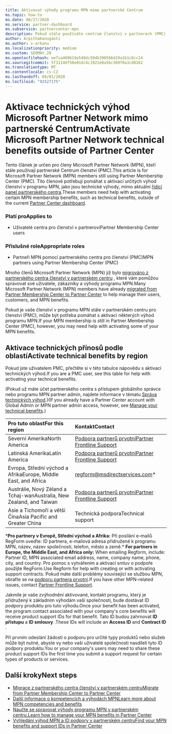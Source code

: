 ```yaml
---
title: Aktivovat výhody programu MPN mimo partnerské Centrum
ms.topic: how-to
ms.date: 08/27/2020
ms.service: partner-dashboard
ms.subservice: partnercenter-mpn
description: Pokud stále používáte centrum členství v partnerech (PMC), zjistěte, kdo se má obrátit, abyste vám pomohli aktivovat výhody technické podpory programu MPN a poskytnout vám výhody ID podpory.
author: ArpithaKanuganti
ms.author: v-arkanu
ms.localizationpriority: medium
ms.custom: SEOMAY.20
ms.openlocfilehash: ee7ca469619e548dc59db390566d19a1b1c8cc24
ms.sourcegitcommit: 5f31146f50e01dc4c1922e0a5bc369f0a3cd8162
ms.translationtype: MT
ms.contentlocale: cs-CZ
ms.lasthandoff: 09/01/2020
ms.locfileid: "92527175"
---
```

# <a name="activate-microsoft-partner-network-technical-benefits-outside-of-partner-center"></a><span data-ttu-id="7c975-103">Aktivace technických výhod Microsoft Partner Network mimo partnerské Centrum</span><span class="sxs-lookup"><span data-stu-id="7c975-103">Activate Microsoft Partner Network technical benefits outside of Partner Center</span></span>

<span data-ttu-id="7c975-104">Tento článek je určen pro členy Microsoft Partner Network (MPN), kteří stále používají partnerské Centrum členství (PMC).</span><span class="sxs-lookup"><span data-stu-id="7c975-104">This article is for Microsoft Partner Network (MPN) members still using Partner Membership Center (PMC).</span></span> <span data-ttu-id="7c975-105">Tito členové potřebují pomáhat s aktivací určitých výhod členství v programu MPN, jako jsou technické výhody, mimo aktuální [řídicí panel partnerského centra](https://partner.microsoft.com/dashboard).</span><span class="sxs-lookup"><span data-stu-id="7c975-105">These members need help with activating certain MPN membership benefits, such as technical benefits, outside of the current [Partner Center dashboard](https://partner.microsoft.com/dashboard).</span></span>

### <a name="applies-to"></a><span data-ttu-id="7c975-106">Platí pro</span><span class="sxs-lookup"><span data-stu-id="7c975-106">Applies to</span></span>

- <span data-ttu-id="7c975-107">Uživatelé centra pro členství v partnerovi</span><span class="sxs-lookup"><span data-stu-id="7c975-107">Partner Membership Center users</span></span>

### <a name="appropriate-roles"></a><span data-ttu-id="7c975-108">Příslušné role</span><span class="sxs-lookup"><span data-stu-id="7c975-108">Appropriate roles</span></span>

- <span data-ttu-id="7c975-109">Partneři MPN pomocí partnerského centra pro členství (PMC)</span><span class="sxs-lookup"><span data-stu-id="7c975-109">MPN partners using Partner Membership Center (PMC)</span></span>

<span data-ttu-id="7c975-110">Mnoho členů Microsoft Partner Network (MPN) již bylo [migrováno z partnerského centra členství v partnerském centru](prepare-pmc-pc-migration.md) , které vám pomůžou spravovat své uživatele, zákazníky a výhody programu MPN.</span><span class="sxs-lookup"><span data-stu-id="7c975-110">Many Microsoft Partner Network (MPN) members have already [migrated from Partner Membership Center to Partner Center](prepare-pmc-pc-migration.md) to help manage their users, customers, and MPN benefits.</span></span>

<span data-ttu-id="7c975-111">Pokud je vaše členství v programu MPN stále v partnerském centru pro členství (PMC), může být potřeba pomáhat s aktivací některých výhod programu MPN.</span><span class="sxs-lookup"><span data-stu-id="7c975-111">If your MPN membership is still in Partner Membership Center (PMC), however, you may need help with activating some of your MPN benefits.</span></span>

## <a name="activate-technical-benefits-by-region"></a><span data-ttu-id="7c975-112">Aktivace technických přínosů podle oblastí</span><span class="sxs-lookup"><span data-stu-id="7c975-112">Activate technical benefits by region</span></span>

<span data-ttu-id="7c975-113">Pokud jste uživatelem PMC, přečtěte si v této tabulce nápovědu s aktivací technických výhod.</span><span class="sxs-lookup"><span data-stu-id="7c975-113">If you are a PMC user, see this table for help with activating your technical benefits.</span></span>

<span data-ttu-id="7c975-114">(Pokud už máte účet partnerského centra s přístupem globálního správce nebo programu MPN partner admin, najdete informace v tématu [Správa technických výhod](manage-your-partner-network-benefits.md#manage-technical-benefits).)</span><span class="sxs-lookup"><span data-stu-id="7c975-114">(If you already have a Partner Center account with Global Admin or MPN partner admin access, however, see [Manage your technical benefits](manage-your-partner-network-benefits.md#manage-technical-benefits).)</span></span>

|<span data-ttu-id="7c975-115">Pro tuto oblast</span><span class="sxs-lookup"><span data-stu-id="7c975-115">For this region</span></span>  | <span data-ttu-id="7c975-116">Kontakt</span><span class="sxs-lookup"><span data-stu-id="7c975-116">Contact</span></span> |
|:--------|:------------|
|<span data-ttu-id="7c975-117">Severní Amerika</span><span class="sxs-lookup"><span data-stu-id="7c975-117">North America</span></span>  | [<span data-ttu-id="7c975-118">Podpora partnerů prvotní</span><span class="sxs-lookup"><span data-stu-id="7c975-118">Partner Frontline Support</span></span>](https://partner.microsoft.com/support?issueid=300-0042)  |
|<span data-ttu-id="7c975-119">Latinská Amerika</span><span class="sxs-lookup"><span data-stu-id="7c975-119">Latin America</span></span>  | [<span data-ttu-id="7c975-120">Podpora partnerů prvotní</span><span class="sxs-lookup"><span data-stu-id="7c975-120">Partner Frontline Support</span></span>](https://partner.microsoft.com/support?issueid=300-0042)  |
|<span data-ttu-id="7c975-121">Evropa, Střední východ a Afrika</span><span class="sxs-lookup"><span data-stu-id="7c975-121">Europe, Middle East, and Africa</span></span>  | [regform@msdirectservices.com](mailto:regform@msdirectservices.com)*  |
|<span data-ttu-id="7c975-122">Austrálie, Nový Zéland a Tchaj-wan</span><span class="sxs-lookup"><span data-stu-id="7c975-122">Australia, New Zealand, and Taiwan</span></span>  | [<span data-ttu-id="7c975-123">Podpora partnerů prvotní</span><span class="sxs-lookup"><span data-stu-id="7c975-123">Partner Frontline Support</span></span>](https://partner.microsoft.com/support?issueid=300-0042)  |
|<span data-ttu-id="7c975-124">Asie a Tichomoří a větší Čína</span><span class="sxs-lookup"><span data-stu-id="7c975-124">Asia Pacific and Greater China</span></span>  | <span data-ttu-id="7c975-125">Technická podpora</span><span class="sxs-lookup"><span data-stu-id="7c975-125">Technical support</span></span>  |

<span data-ttu-id="7c975-126">\***Pro partnery v Evropě, Střední východ a Afrika:** Při posílání e-mailů RegForm uveďte: ID partnera, e-mailová adresa přidružené k programu MPN, název, název společnosti, telefon, město a země.</span><span class="sxs-lookup"><span data-stu-id="7c975-126">\* **For partners in Europe, the Middle East, and Africa only:** When emailing Regform, include: Partner ID, MPN associated email address, name, company name, phone, city, and country.</span></span> <span data-ttu-id="7c975-127">Pro pomoc s vytvářením a aktivací smluv o podpoře použijte RegForm.</span><span class="sxs-lookup"><span data-stu-id="7c975-127">Use Regform for help with creating or with activating support contracts.</span></span> <span data-ttu-id="7c975-128">Pokud máte další problémy související se službou MPN, obraťte se na [podporu partnera prvotní](https://partner.microsoft.com/support?issueid=300-0042).</span><span class="sxs-lookup"><span data-stu-id="7c975-128">If you have other MPN-related issues, contact [Partner Frontline Support](https://partner.microsoft.com/support?issueid=300-0042).</span></span>

<span data-ttu-id="7c975-129">Jakmile je vaše zvýhodnění aktivované, kontakt programu, který je přidružený k základním výhodám vaší společnosti, bude dostávat ID podpory produktu pro tuto výhodu.</span><span class="sxs-lookup"><span data-stu-id="7c975-129">Once your benefit has been activated, the program contact associated with your company's core benefits will receive product support IDs for that benefit.</span></span> <span data-ttu-id="7c975-130">Tato ID budou zahrnovat **ID přístupu** a **ID smlouvy** .</span><span class="sxs-lookup"><span data-stu-id="7c975-130">These IDs will include an **Access ID** and **Contract ID** .</span></span> 

<span data-ttu-id="7c975-131">Při prvním odeslání žádosti o podporu pro určité typy produktů nebo služeb může být nutné, abyste vy nebo vaši uživatelé společnosti nasdíleli tyto ID podpory produktu.</span><span class="sxs-lookup"><span data-stu-id="7c975-131">You or your company's users may need to share these product support IDs the first time you submit a support request for certain types of products or services.</span></span>

## <a name="next-steps"></a><span data-ttu-id="7c975-132">Další kroky</span><span class="sxs-lookup"><span data-stu-id="7c975-132">Next steps</span></span>

- [<span data-ttu-id="7c975-133">Migrace z partnerského centra členství v partnerském centru</span><span class="sxs-lookup"><span data-stu-id="7c975-133">Migrate from Partner Membership Center to Partner Center</span></span>](prepare-pmc-pc-migration.md)
- [<span data-ttu-id="7c975-134">Další informace o kompetencích a výhodách MPN</span><span class="sxs-lookup"><span data-stu-id="7c975-134">Learn more about MPN competencies and benefits</span></span>](learn-about-competencies.md)
- [<span data-ttu-id="7c975-135">Naučte se spravovat výhody programu MPN v partnerském centru.</span><span class="sxs-lookup"><span data-stu-id="7c975-135">Learn how to manage your MPN benefits in Partner Center</span></span>](manage-your-partner-network-benefits.md)
- [<span data-ttu-id="7c975-136">Vyhledání výhod MPN a ID podpory v partnerském centru</span><span class="sxs-lookup"><span data-stu-id="7c975-136">Find your MPN benefits and support IDs in Partner Center</span></span>](mpn-find-benefits.md)
